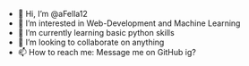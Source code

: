 - 👋 Hi, I’m @aFella12
- 👀 I’m interested in Web-Development and Machine Learning
- 🌱 I’m currently learning basic python skills
- 💞️ I’m looking to collaborate on anything
- 📫 How to reach me: Message me on GitHub ig?

